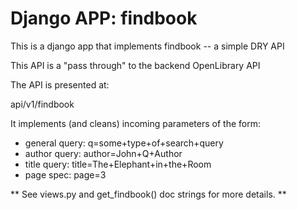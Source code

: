# Django APP: findbook

This is a django app that implements findbook -- a simple DRY API

This API is a "pass through" to the backend OpenLibrary API

The API is presented at:

   api/v1/findbook

It implements (and cleans) incoming parameters of the form:

* general query: q=some+type+of+search+query
* author query: author=John+Q+Author
* title query: title=The+Elephant+in+the+Room
* page spec: page=3

** See views.py and get_findbook() doc strings for more details. **

